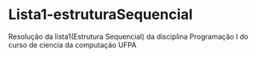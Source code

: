# Lista1-estruturaSequencial
Resolução da lista1(Estrutura Sequencial) da disciplina Programação I do curso de ciencia da computação UFPA
